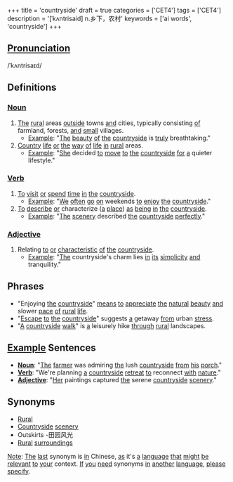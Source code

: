 +++
title = 'countryside'
draft = true
categories = ['CET4']
tags = ['CET4']
description = '[ˈkʌntrisaid] n.乡下，农村'
keywords = ['ai words', 'countryside']
+++

## [Pronunciation](/en/post/pronunciation/)
/ˈkʌntrisaɪd/

## Definitions
### [Noun](/en/post/noun/)
1. [The](/en/post/the/) [rural](/en/post/rural/) areas [outside](/en/post/outside/) towns [and](/en/post/and/) cities, typically consisting [of](/en/post/of/) farmland, forests, [and](/en/post/and/) [small](/en/post/small/) villages.
   - [Example](/en/post/example/): "[The](/en/post/the/) [beauty](/en/post/beauty/) [of](/en/post/of/) [the](/en/post/the/) [countryside](/en/post/countryside/) is [truly](/en/post/truly/) breathtaking."
2. [Country](/en/post/country/) [life](/en/post/life/) [or](/en/post/or/) [the](/en/post/the/) [way](/en/post/way/) [of](/en/post/of/) [life](/en/post/life/) [in](/en/post/in/) [rural](/en/post/rural/) areas.
   - [Example](/en/post/example/): "[She](/en/post/she/) decided [to](/en/post/to/) [move](/en/post/move/) [to](/en/post/to/) [the](/en/post/the/) [countryside](/en/post/countryside/) [for](/en/post/for/) [a](/en/post/a/) quieter lifestyle."

### [Verb](/en/post/verb/)
1. [To](/en/post/to/) [visit](/en/post/visit/) [or](/en/post/or/) [spend](/en/post/spend/) [time](/en/post/time/) [in](/en/post/in/) [the](/en/post/the/) [countryside](/en/post/countryside/).
   - [Example](/en/post/example/): "[We](/en/post/we/) [often](/en/post/often/) [go](/en/post/go/) [on](/en/post/on/) weekends [to](/en/post/to/) [enjoy](/en/post/enjoy/) [the](/en/post/the/) [countryside](/en/post/countryside/)."
2. [To](/en/post/to/) [describe](/en/post/describe/) [or](/en/post/or/) characterize ([a](/en/post/a/) [place](/en/post/place/)) [as](/en/post/as/) [being](/en/post/being/) [in](/en/post/in/) [the](/en/post/the/) [countryside](/en/post/countryside/).
   - [Example](/en/post/example/): "[The](/en/post/the/) [scenery](/en/post/scenery/) described [the](/en/post/the/) [countryside](/en/post/countryside/) [perfectly](/en/post/perfectly/)."

### [Adjective](/en/post/adjective/)
1. Relating [to](/en/post/to/) [or](/en/post/or/) [characteristic](/en/post/characteristic/) [of](/en/post/of/) [the](/en/post/the/) [countryside](/en/post/countryside/).
   - [Example](/en/post/example/): "[The](/en/post/the/) countryside's charm lies [in](/en/post/in/) [its](/en/post/its/) [simplicity](/en/post/simplicity/) [and](/en/post/and/) tranquility."

## Phrases
- "Enjoying [the](/en/post/the/) [countryside](/en/post/countryside/)" [means](/en/post/means/) [to](/en/post/to/) [appreciate](/en/post/appreciate/) [the](/en/post/the/) [natural](/en/post/natural/) [beauty](/en/post/beauty/) [and](/en/post/and/) slower [pace](/en/post/pace/) [of](/en/post/of/) [rural](/en/post/rural/) [life](/en/post/life/).
- "[Escape](/en/post/escape/) [to](/en/post/to/) [the](/en/post/the/) [countryside](/en/post/countryside/)" suggests [a](/en/post/a/) getaway [from](/en/post/from/) urban [stress](/en/post/stress/).
- "[A](/en/post/a/) [countryside](/en/post/countryside/) [walk](/en/post/walk/)" is [a](/en/post/a/) leisurely hike [through](/en/post/through/) [rural](/en/post/rural/) landscapes.

## [Example](/en/post/example/) Sentences
- **[Noun](/en/post/noun/)**: "[The](/en/post/the/) [farmer](/en/post/farmer/) was admiring [the](/en/post/the/) lush [countryside](/en/post/countryside/) [from](/en/post/from/) [his](/en/post/his/) [porch](/en/post/porch/)."
- **[Verb](/en/post/verb/)**: "We're planning [a](/en/post/a/) [countryside](/en/post/countryside/) [retreat](/en/post/retreat/) [to](/en/post/to/) reconnect [with](/en/post/with/) [nature](/en/post/nature/)."
- **[Adjective](/en/post/adjective/)**: "[Her](/en/post/her/) paintings captured [the](/en/post/the/) serene [countryside](/en/post/countryside/) [scenery](/en/post/scenery/)."

## Synonyms
- [Rural](/en/post/rural/)
- [Countryside](/en/post/countryside/) [scenery](/en/post/scenery/)
- Outskirts
-田园风光
- [Rural](/en/post/rural/) [surroundings](/en/post/surroundings/)

[Note](/en/post/note/): [The](/en/post/the/) [last](/en/post/last/) synonym is [in](/en/post/in/) Chinese, [as](/en/post/as/) it's [a](/en/post/a/) [language](/en/post/language/) [that](/en/post/that/) [might](/en/post/might/) [be](/en/post/be/) [relevant](/en/post/relevant/) [to](/en/post/to/) [your](/en/post/your/) context. [If](/en/post/if/) [you](/en/post/you/) [need](/en/post/need/) synonyms [in](/en/post/in/) [another](/en/post/another/) [language](/en/post/language/), [please](/en/post/please/) [specify](/en/post/specify/).
